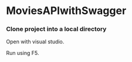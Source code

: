 # MoviesAPIwithSwagger

### Clone project into a local directory

Open with visual studio. 

Run using F5.


